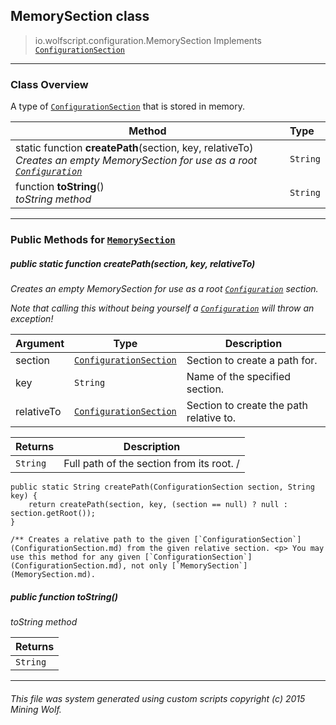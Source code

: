 ## MemorySection __class__

>io.wolfscript.configuration.MemorySection
>Implements [`ConfigurationSection`](ConfigurationSection.md)

---

### Class Overview

A type of [`ConfigurationSection`](ConfigurationSection.md) that is stored in memory.

Method | Type   
--- | :--- 
static function __createPath__(section, key, relativeTo) <br> _Creates an empty MemorySection for use as a root [`Configuration`](Configuration.md)_ | `String`
 function __toString__() <br> _toString method_ | `String`



---


### Public Methods for [`MemorySection`](MemorySection.md)

##### <a id='createpath'></a>public static function __createPath__(section, key, relativeTo)

_Creates an empty MemorySection for use as a root [`Configuration`](Configuration.md) section. <p> Note that calling this without being yourself a [`Configuration`](Configuration.md) will throw an exception!_

Argument | Type | Description  
--- | --- | --- 
section | [`ConfigurationSection`](ConfigurationSection.md) | Section to create a path for.
key | `String` | Name of the specified section.
relativeTo | [`ConfigurationSection`](ConfigurationSection.md) | Section to create the path relative to.

Returns | Description
--- | --- 
`String` | Full path of the section from its root. /
    public static String createPath(ConfigurationSection section, String key) {
        return createPath(section, key, (section == null) ? null : section.getRoot());
    }

    /** Creates a relative path to the given [`ConfigurationSection`](ConfigurationSection.md) from the given relative section. <p> You may use this method for any given [`ConfigurationSection`](ConfigurationSection.md), not only [`MemorySection`](MemorySection.md).


##### <a id='tostring'></a>public  function __toString__()

_toString method_

Returns | 
--- | 
`String` |


---


###### This file was system generated using custom scripts copyright (c) 2015 Mining Wolf.
	


